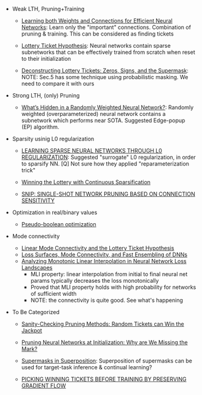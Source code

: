 
* Weak LTH, Pruning+Training 
	* [Learning both Weights and Connections for Efficient Neural Networks](https://arxiv.org/pdf/1506.02626.pdf): Learn only the "important" connections. Combination of pruning \& training. This can be considered as finding tickets
	* [Lottery Ticket Hypothesis](https://arxiv.org/pdf/1803.03635.pdf): Neural networks contain sparse subnetworks that can be effectively trained from scratch when reset to their initialization

	* [Deconstructing Lottery Tickets: Zeros, Signs, and the Supermask](https://arxiv.org/pdf/1905.01067.pdf): NOTE: Sec.5 has some technique using probabilistic masking. We need to compare it with ours


* Strong LTH, (only) Pruning
	* [What’s Hidden in a Randomly Weighted Neural Network?](https://arxiv.org/pdf/1911.13299.pdf): Randomly weighted (overparameterized) neural network contains a subnetwork which performs near SOTA. Suggested Edge-popup (EP) algorithm.

* Sparsity usinig L0 regularization

	* [LEARNING SPARSE NEURAL NETWORKS THROUGH L0 REGULARIZATION](https://arxiv.org/pdf/1712.01312.pdf): Suggested "surrogate" L0 regularization, in order to sparsify NN. [Q] Not sure how they applied "reparameterization trick"
	
	* [Winning the Lottery with Continuous Sparsification](https://arxiv.org/pdf/1912.04427.pdf)

	* [SNIP: SINGLE-SHOT NETWORK PRUNING BASED ON CONNECTION SENSITIVITY](https://arxiv.org/pdf/1810.02340.pdf)



* Optimization in real/binary values
	* [Pseudo-boolean optimization](https://www.sciencedirect.com/science/article/pii/S0166218X01003419)


* Mode connectivity
	* [Linear Mode Connectivity and the Lottery Ticket Hypothesis](https://arxiv.org/pdf/1912.05671.pdf)
	* [Loss Surfaces, Mode Connectivity, and Fast Ensembling of DNNs](https://arxiv.org/pdf/1802.10026.pdf)
	* [Analyzing Monotonic Linear Interpolation in Neural Network Loss Landscapes](https://arxiv.org/abs/2104.11044)
		- MLI property: linear interpolation from initial to final neural net params typically decreases the loss monotonically
		- Proved that MLI property holds with high probability for networks of sufficient width
		- NOTE: the connectivity is quite good. See what's happening


* To Be Categorized
	* [Sanity-Checking Pruning Methods: Random Tickets can Win the Jackpot](https://arxiv.org/pdf/2009.11094.pdf)
	* [Pruning Neural Networks at Initialization: Why are We Missing the Mark?](https://arxiv.org/pdf/2009.08576.pdf)
	* [Supermasks in Superposition](https://proceedings.neurips.cc//paper/2020/file/ad1f8bb9b51f023cdc80cf94bb615aa9-Paper.pdf): Superposition of supermasks can be used for target-task inference \& continual learning?

	* [PICKING WINNING TICKETS BEFORE TRAINING BY PRESERVING GRADIENT FLOW](https://openreview.net/pdf?id=SkgsACVKPH)



